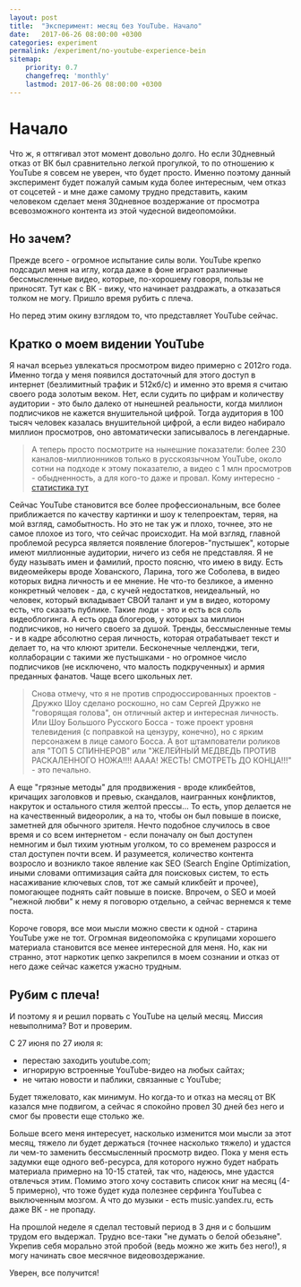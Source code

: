 ```yaml
---
layout: post
title:  "Эксперимент: месяц без YouTube. Начало"
date:   2017-06-26 08:00:00 +0300
categories: experiment
permalink: /experiment/no-youtube-experience-bein
sitemap:
    priority: 0.7
    changefreq: 'monthly'
    lastmod: 2017-06-26 08:00:00 +0300
---
```

# Начало

Что ж, я оттягивал этот момент довольно долго. Но если 30дневный отказ от ВК был сравнительно легкой прогулкой, то по отношению к YouTube я совсем не уверен, что будет просто. Именно поэтому данный эксперимент будет пожалуй самым куда более интересным, чем отказ от соцсетей - и мне даже самому трудно представить, каким человеком сделает меня 30дневное воздержание от просмотра всевозможного контента из этой чудесной видеопомойки.

## Но зачем?

Прежде всего - огромное испытание силы воли. YouTube крепко подсадил меня на иглу, когда даже в фоне играют различные бессмысленные видео, которые, по-хорошему говоря, пользы не приносят. Тут как с ВК - вижу, что начинает раздражать, а отказаться толком не могу. Пришло время рубить с плеча.

Но перед этим окину взглядом то, что представляет YouTube сейчас.

## Кратко о моем видении YouTube

Я начал всерьез увлекаться просмотром видео примерно с 2012го года. Именно тогда у меня появился достаточный для этого доступ в интернет (безлимитный трафик и 512кб/с) и именно это время я считаю своего рода золотым веком. Нет, если судить по цифрам и количеству аудитории - это было далеко от нынешней реальности, когда миллион подписчиков не кажется внушительной цифрой. Тогда аудитория в 100 тысяч человек казалась внушительной цифрой, а если видео набирало миллион просмотров, оно автоматически записывалось в легендарные.

> А теперь просто посмотрите на нынешние показатели: более 230 каналов-миллионников только в русскоязычном YouTube, около сотни на подходе к этому показателю, а видео с 1 млн просмотров - обыдненность, а для кого-то даже и провал. Кому интересно - [статистика тут](http://whatstat.ru/channels/top500)

<!-- more -->

Сейчас YouTube становится все более профессиональным, все более приближается по качеству картинки и шоу к телепроектам, теряя, на мой взгляд, самобытность. Но это не так уж и плохо, точнее, это не самое плохое из того, что сейчас происходит. На мой взгляд, главной проблемой ресурса является появление блогеров-"пустышек", которые имеют миллионные аудитории, ничего из себя не представляя. Я не буду называть имен и фамилий, просто поясню, что имею в виду. Есть видеомейкеры вроде Хованского, Ларина, того же Соболева, в видео которых видна личность и ее мнение. Не что-то безликое, а именно конкретный человек - да, с кучей недостатков, неидеальный, но человек, который вкладывает СВОЙ талант и ум в видео, которому есть, что сказать публике. Такие люди - это и есть вся соль видеоблогинга. А есть орда блогеров, у которых за миллион подписчиков, но ничего своего за душой. Тренды, бессмысленные темы - и в кадре абсолютно серая личность, которая отрабатывает текст и делает то, на что клюют зрители. Бесконечные челленджи, теги, коллаборации с такими же пустышками - но огромное число подписчиков (не исключено, что малость подкрученных) и армия преданных фанатов. Чаще всего школьных лет. 

> Снова отмечу, что я не против спродюссированных проектов - Дружко Шоу сделано роскошно, но сам Сергей Дружко не "говорящая голова", он отличный актер и интересная личность. Или Шоу Большого Русского Босса - тоже проект уровня телевидения (с поправкой на цензуру, конечно), но с ярким персонажем в лице самого Босса. А вот штампователи роликов аля "ТОП 5 СПИННЕРОВ" или "ЖЕЛЕЙНЫЙ МЕДВЕДЬ ПРОТИВ РАСКАЛЕННОГО НОЖА!!!! АААА! ЖЕСТЬ! СМОТРЕТЬ ДО КОНЦА!!!" - это печально.

А еще "грязные методы" для продвижения - вроде кликбейтов, кричащих заголовков и превью, скандалов, наигранных конфликтов, накруток и остального стиля желтой прессы... То есть, упор делается не на качественный видеоролик, а на то, чтобы он был повыше в поиске, заметней для обычного зрителя. Нечто подобное случилось в свое время и со всем интернетом - если поначалу он был доступен немногим и был тихим уютным уголком, то со временем разросся и стал доступен почти всем. И разумеется, количество контента возросло и возникло такое явление как SEO (Search Engine Optimization, иными словами оптимизация сайта для поисковых систем, то есть насаживание ключевых слов, тот же самый кликбейт и прочее), помогающее поднять сайт повыше в поиске. Впрочем, о SEO и моей "нежной любви" к нему я поговорю отдельно, а сейчас вернемся к теме поста.

Короче говоря, все мои мысли можно свести к одной - старина YouTube уже не тот. Огромная видеопомойка с крупицами хорошего материала становится все менее интересной для меня. Но, как ни странно, этот наркотик цепко закрепился в моем сознании и отказ от него даже сейчас кажется ужасно трудным.

## Рубим с плеча!

И поэтому я и решил порвать с YouTube на целый месяц. Миссия невыполнима? Вот и проверим.

С 27 июня по 27 июля я:

- перестаю заходить youtube.com;
- игнорирую встроенные YouTube-видео на любых сайтах;
- не читаю новости и паблики, связанные с YouTube;

Будет тяжеловато, как минимум. Но когда-то и отказ на месяц от ВК казался мне подвигом, а сейчас я спокойно провел 30 дней без него и смог бы провести еще столько же. 

Больше всего меня интересует, насколько изменится мои мысли за этот месяц, тяжело ли будет держаться (точнее насколько тяжело) и удастся ли чем-то заменить бессмысленный просмотр видео. Пока у меня есть задумки еще одного веб-ресурса, для которого нужно будет набрать материала примерно на 10-15 статей, так что, надеюсь, мне удастся отвлечься этим. Помимо этого хочу составить список книг на месяц (4-5 примерно), что тоже будет куда полезнее серфинга YouTubeа с выключенным мозгом. А что до музыки - есть music.yandex.ru, есть даже ВК - не пропаду.

На прошлой неделе я сделал тестовый период в 3 дня и с большим трудом его выдержал. Трудно все-таки "не думать о белой обезьяне". Укрепив себя морально этой пробой (ведь можно же жить без него!), я могу начинать свое месячное видеовоздержание. 

Уверен, все получится!

